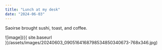 ```yaml
---
title: "Lunch at my desk"
date: "2024-06-03"
---
```


Saoirse brought sushi, toast, and coffee.

![image]({{ site.baseurl }}/assets/images/20240603_0905164168798534850340673-768x346.jpg)
